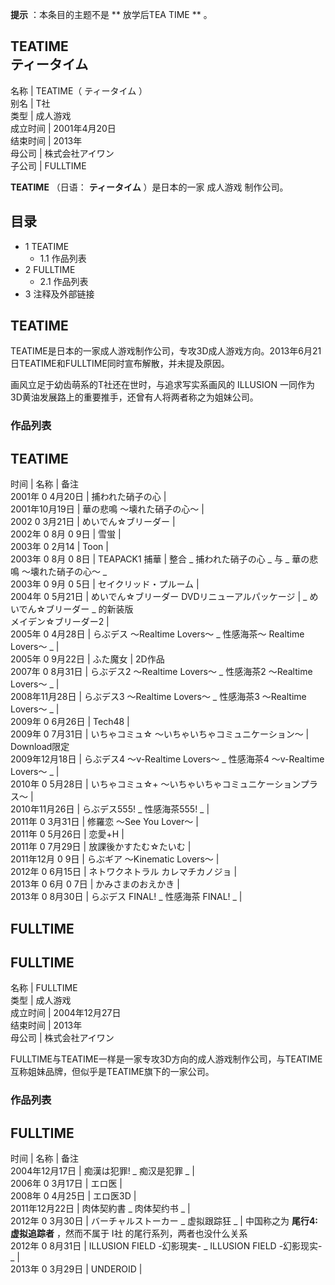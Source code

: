 **提示** ：本条目的主题不是 ** 放学后TEA TIME  ** 。

TEATIME  
ティータイム  
---  
名称  |  TEATIME（  ティータイム  ）   
别名  |  T社   
类型  |  成人游戏   
成立时间  |  2001年4月20日   
结束时间  |  2013年   
母公司  |  株式会社アイワン   
子公司  |  FULLTIME   
  
**TEATIME** （日语：  **ティータイム** ）是日本的一家  成人游戏  制作公司。

##  目录

  * 1  TEATIME 
    * 1.1  作品列表 
  * 2  FULLTIME 
    * 2.1  作品列表 
  * 3  注释及外部链接 

##  TEATIME

TEATIME是日本的一家成人游戏制作公司，专攻3D成人游戏方向。2013年6月21日TEATIME和FULLTIME同时宣布解散，并未提及原因。

画风立足于幼齿萌系的T社还在世时，与追求写实系画风的  ILLUSION  一同作为3D黄油发展路上的重要推手，还曾有人将两者称之为姐妹公司。

###  作品列表

TEATIME  
---  
时间  |  名称  |  备注   
2001年  0  4月20日  |  捕われた硝子の心  |   
2001年10月19日  |  華の悲鳴 〜壊れた硝子の心〜  |   
2002  0  3月21日  |  めいでん☆ブリーダー  |   
2002年  0  8月  0  9日  |  雪蛍  |   
2003年  0  2月14  |  Toon  |   
2003年  0  8月  0  8日  |  TEAPACK1 捕華  |  整合 _ 捕われた硝子の心  _ 与 _ 華の悲鳴 〜壊れた硝子の心〜  _  
2003年  0  9月  0  5日  |  セイクリッド・プルーム  |   
2004年  0  5月21日  |  めいでん☆ブリーダー DVDリニューアルパッケージ  |  _ めいでん☆ブリーダー  _ 的新装版   
メイデン☆ブリーダー2  |   
2005年  0  4月28日  |  らぶデス 〜Realtime Lovers〜  _ 性感海茶～ Realtime Lovers～  _ |   
2005年  0  9月22日  |  ふた魔女  |  2D作品   
2007年  0  8月31日  |  らぶデス2 〜Realtime Lovers〜  _ 性感海茶2 ～Realtime Lovers～  _ |   
2008年11月28日  |  らぶデス3 〜Realtime Lovers〜  _ 性感海茶3 ～Realtime Lovers～  _ |   
2009年  0  6月26日  |  Tech48  |   
2009年  0  7月31日  |  いちゃコミュ☆ 〜いちゃいちゃコミュニケーション〜  |  Download限定   
2009年12月18日  |  らぶデス4 〜ν-Realtime Lovers〜  _ 性感海茶4 ～v-Realtime Lovers～  _ |   
2010年  0  5月28日  |  いちゃコミュ☆+ 〜いちゃいちゃコミュニケーションプラス〜  |   
2010年11月26日  |  らぶデス555!  _ 性感海茶555!  _ |   
2011年  0  3月31日  |  修羅恋 〜See You Lover〜  |   
2011年  0  5月26日  |  恋愛+H  |   
2011年  0  7月29日  |  放課後かすたむ☆たいむ  |   
2011年12月  0  9日  |  らぶギア 〜Kinematic Lovers〜  |   
2012年  0  6月15日  |  ネトワクネトラル カレマチカノジョ  |   
2013年  0  6月  0  7日  |  かみさまのおえかき  |   
2013年  0  8月30日  |  らぶデス FINAL!  _ 性感海茶 FINAL!  _ |   
  
##  FULLTIME

FULLTIME  
---  
名称  |  FULLTIME   
类型  |  成人游戏   
成立时间  |  2004年12月27日   
结束时间  |  2013年   
母公司  |  株式会社アイワン   
  
FULLTIME与TEATIME一样是一家专攻3D方向的成人游戏制作公司，与TEATIME互称姐妹品牌，但似乎是TEATIME旗下的一家公司。

###  作品列表

FULLTIME  
---  
时间  |  名称  |  备注   
2004年12月17日  |  痴漢は犯罪!  _ 痴汉是犯罪  _ |   
2006年  0  3月17日  |  エロ医  |   
2008年  0  4月25日  |  エロ医3D  |   
2011年12月22日  |  肉体契約書  _ 肉体契约书  _ |   
2012年  0  3月30日  |  バーチャルストーカー _ 虚拟跟踪狂  _ |  中国称之为 **尾行4:虚拟追踪者** ，然而不属于  I社  的尾行系列，两者也没什么关系   
2012年  0  8月31日  |  ILLUSION FIELD -幻影現実-  _ ILLUSION FIELD -幻影现实-  _ |   
2013年  0  3月29日  |  UNDEROID  |   
  